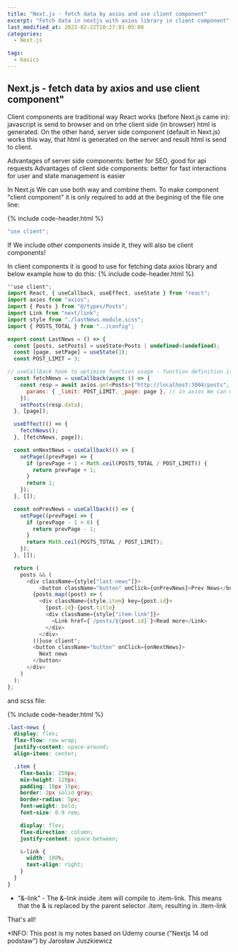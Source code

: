 ```yaml
---
title: "Next.js - fetch data by axios and use client component"
excerpt: "Fetch data in nextjs with axios library in client component"
last_modified_at: 2023-02-22T10:27:01-05:00
categories:
  - Next.js

tags: 
  - basics
---
```


<!-- short introduction -->
## Next.js - fetch data by axios and use client component"

Client components are traditional way React works (before Next.js came in): javascript is send to browser and on trhe client side (in browser) html is generated.
On the other hand, server side component (default in Next.js) works this way, that html is generated on the server and result html is send to client.

Advantages of server side components: better for SEO, good for api requests
Advantages of client side components: better for fast interactions for user and state management is easier

In Next.js We can use both way and combine them.
To make component "client component" it is only required to add at the begining of the file one line:

{% include code-header.html %}
```js
"use client";
```

If We include other components inside it, they will also be client components!

In client components it is good to use for fetching data axios library and below example how to do this:
{% include code-header.html %}
```js
""use client";
import React, { useCallback, useEffect, useState } from "react";
import axios from "axios";
import { Posts } from "@/types/Posts";
import Link from "next/link";
import style from "./lastNews.module.scss";
import { POSTS_TOTAL } from "../config";

export const LastNews = () => {
  const [posts, setPosts] = useState<Posts | undefined>(undefined);
  const [page, setPage] = useState(1);
  const POST_LIMIT = 3;

// useCallback hook to optimize function usage - function definition is gnerated only if needed [if page is changed], not with every render
  const fetchNews = useCallback(async () => {
    const resp = await axios.get<Posts>("http://localhost:3004/posts", {
      params: { _limit: POST_LIMIT, _page: page }, // in axios We can define params as object, axios will add them to url automatically
    });
    setPosts(resp.data);
  }, [page]);

  useEffect(() => {
    fetchNews();
  }, [fetchNews, page]);

  const onNextNews = useCallback(() => { 
    setPage((prevPage) => {
      if (prevPage + 1 < Math.ceil(POSTS_TOTAL / POST_LIMIT)) {
        return prevPage + 1;
      }
      return 1;
    });
  }, []);

  const onPrevNews = useCallback(() => {
    setPage((prevPage) => {
      if (prevPage - 1 > 0) {
        return prevPage - 1;
      }
      return Math.ceil(POSTS_TOTAL / POST_LIMIT);
    });
  }, []);

  return (
    posts && (
      <div className={style["last-news"]}>
          <button className="button" onClick={onPrevNews}>Prev News</button>
        {posts.map((post) => (
          <div className={style.item} key={post.id}>
            {post.id}-{post.title}
            <div className={style["item-link"]}>
              <Link href={`/posts/${post.id}`}>Read more</Link>
            </div>
          </div>
        ))}use client";
        <button className="button" onClick={onNextNews}>
          Next news
        </button>
      </div>
    )
  );
};
```


and scss file:

{% include code-header.html %}
```css
.last-news {
  display: flex;
  flex-flow: row wrap;
  justify-content: space-around;
  align-items: center;

  .item {
    flex-basis: 250px;
    min-height: 120px;
    padding: 10px 15px;
    border: 2px solid gray;
    border-radius: 5px;
    font-weight: bold;
    font-size: 0.9 rem;

    display: flex;
    flex-direction: column;
    justify-content: space-between;

    &-link {
      width: 100%;
      text-align: right;
    }
  }
}
```

 - "&-link" - The &-link inside .item will compile to .item-link. This means that the & is replaced by the parent selector .item, resulting in .item-link




That's all!

*INFO: This post is my notes based on Udemy course ("Nextjs 14 od podstaw") by Jarosław Juszkiewicz

